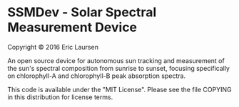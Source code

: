 # SSMDev - Solar Spectral Measurement Device
Copyright © 2016 Eric Laursen

An open source device for autonomous sun tracking and measurement of the sun's 
spectral composition from sunrise to sunset, focusing specifically on 
chlorophyll-A and chlorophyll-B peak absorption spectra.

This code is available under the "MIT License". Please see the file COPYING in 
this distribution for license terms.
